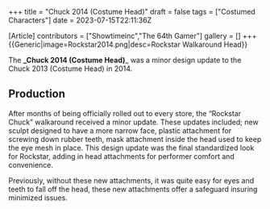 +++
title = "Chuck 2014 (Costume Head)"
draft = false
tags = ["Costumed Characters"]
date = 2023-07-15T22:11:36Z

[Article]
contributors = ["Showtimeinc","The 64th Gamer"]
gallery = []
+++
{{Generic|image=Rockstar2014.png|desc=Rockstar Walkaround Head}}

The **_Chuck 2014 (Costume Head)**_ was a minor design update to the Chuck 2013 (Costume Head) in 2014. 

## Production ##
After months of being officially rolled out to every store, the “Rockstar Chuck” walkaround received a minor update. These updates included; new sculpt designed to have a more narrow face, plastic attachment for screwing down rubber teeth, mask attachment inside the head used to keep the eye mesh in place. This design update was the final standardized look for Rockstar, adding in head attachments for performer comfort and convenience.  

Previously, without these new attachments, it was quite easy for eyes and teeth to fall off the head, these new attachments offer a safeguard insuring minimized issues.